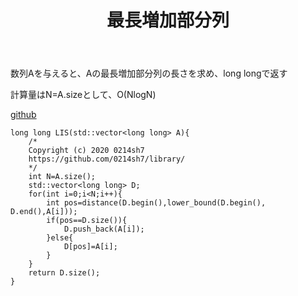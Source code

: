 ﻿---
title: "最長増加部分列"
permalink: /posts/lis
writer: 0214sh7
layout: post
---

数列Aを与えると、Aの最長増加部分列の長さを求め、long longで返す


計算量はN=A.sizeとして、Ο(NlogN)

[github](https://github.com/0214sh7/procon-library/blob/master/algorithm/longest%20increasing%20subsequence.cpp)

~~~
long long LIS(std::vector<long long> A){
    /*
    Copyright (c) 2020 0214sh7
    https://github.com/0214sh7/library/
    */
    int N=A.size();
    std::vector<long long> D;
    for(int i=0;i<N;i++){
        int pos=distance(D.begin(),lower_bound(D.begin(), D.end(),A[i]));
        if(pos==D.size()){
            D.push_back(A[i]);
        }else{
            D[pos]=A[i];
        }
    }
    return D.size();
}
~~~